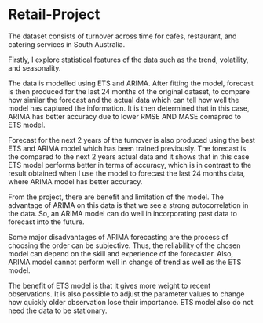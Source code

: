 # Retail-Project

The dataset consists of turnover across time for cafes, restaurant, and catering services in South Australia. 

Firstly, I explore statistical features of the data such as the trend, volatility, and seasonality. 

The data is modelled using ETS and ARIMA. 
After fitting the model, forecast is then produced for the last 24 months of the original dataset, to compare how similar the forecast and the actual data which can tell how well the model has captured the information. It is then determined that in this case, ARIMA has better accuracy due to lower RMSE AND MASE comapred to ETS model. 

Forecast for the next 2 years of the turnover is also produced using the best ETS and ARIMA model which has been trained previously. The forecast is the compared to the next 2 years actual data and it shows that in this case ETS model performs better in terms of accuracy, which is in contrast to the result obtained when I use the model to forecast the last 24 months data, where ARIMA model has better accuracy. 

From the project, there are benefit and limitation of the model. 
The advantage of ARIMA on this data is that we see a strong autocorrelation in the data. So, an ARIMA model can do well in incorporating past data to forecast into the future.

Some major disadvantages of ARIMA forecasting are the process of choosing the order can be subjective. Thus, the reliability of the chosen model can depend on the skill and experience of the forecaster. Also, ARIMA model cannot perform well in change of trend as well as the ETS model.

The benefit of ETS model is that it gives more weight to recent observations. It is also possible to adjust the parameter values to change how quickly older observation lose their importance. ETS model also do not need the data to be stationary.
